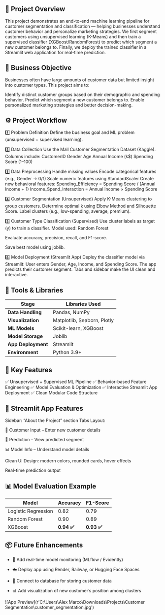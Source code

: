 ## 📘 Project Overview

This project demonstrates an end-to-end machine learning pipeline for customer segmentation and classification — helping businesses understand customer behavior and personalize marketing strategies.
We first segment customers using unsupervised learning (K-Means) and then train a supervised classifier (XGBoost/RandomForest) to predict which segment a new customer belongs to.
Finally, we deploy the trained classifier in a Streamlit web application for real-time prediction.

## 🧩 Business Objective
Businesses often have large amounts of customer data but limited insight into customer types.
This project aims to:

Identify distinct customer groups based on their demographic and spending behavior.
Predict which segment a new customer belongs to.
Enable personalized marketing strategies and better decision-making.

## ⚙️ Project Workflow

1️⃣ Problem Definition
Define the business goal and ML problem (unsupervised + supervised learning).

2️⃣ Data Collection
Use the Mall Customer Segmentation Dataset (Kaggle).
Columns include:
CustomerID
Gender
Age
Annual Income (k$)
Spending Score (1–100)

3️⃣ Data Preprocessing
Handle missing values
Encode categorical features (e.g., Gender → 0/1)
Scale numeric features using StandardScaler
Create new behavioral features:
Spending_Efficiency = Spending Score / (Annual Income + 1)
Income_Spend_Interaction = Annual Income × Spending Score

4️⃣ Customer Segmentation (Unsupervised)
Apply K-Means clustering to group customers.
Determine optimal k using Elbow Method and Silhouette Score.
Label clusters (e.g., low-spending, average, premium).

5️⃣ Customer Type Classification (Supervised)
Use cluster labels as target (y) to train a classifier.
Model used:
Random Forest


Evaluate accuracy, precision, recall, and F1-score.

Save best model using joblib.

6️⃣ Model Deployment (Streamlit App)
Deploy the classifier model via Streamlit:
User enters Gender, Age, Income, and Spending Score.
The app predicts their customer segment.
Tabs and sidebar make the UI clean and interactive.


## 🧰 Tools & Libraries
| Stage              | Libraries Used              |
| ------------------ | --------------------------- |
| **Data Handling**  | Pandas, NumPy               |
| **Visualization**  | Matplotlib, Seaborn, Plotly |
| **ML Models**      | Scikit-learn, XGBoost       |
| **Model Storage**  | Joblib                      |
| **App Deployment** | Streamlit                   |
| **Environment**    | Python 3.9+                 |


## 🧠 Key Features
✅ Unsupervised + Supervised ML Pipeline
✅ Behavior-based Feature Engineering
✅ Model Evaluation & Optimization
✅ Interactive Streamlit App Deployment
✅ Clean Modular Code Structure


## 🎨 Streamlit App Features

Sidebar: “About the Project” section
Tabs Layout:

🧍 Customer Input – Enter new customer details

🔮 Prediction – View predicted segment

📊 Model Info – Understand model details

Clean UI Design: modern colors, rounded cards, hover effects

Real-time prediction output

## 📊 Model Evaluation Example
| Model               | Accuracy   | F1-Score   |
| ------------------- | ---------- | ---------- |
| Logistic Regression | 0.82       | 0.79       |
| Random Forest       | 0.90       | 0.89       |
| XGBoost             | **0.94 ✅** | **0.93 ✅** |

## 📦 Future Enhancements

* 🔁 Add real-time model monitoring (MLflow / Evidently)

* ☁️ Deploy app using Render, Railway, or Hugging Face Spaces

* 💾 Connect to database for storing customer data

* 📊 Add visualization of new customer’s position among clusters

![App Preview](r'C:\Users\Alex Marco\Downloads\Projects\Customer Segmentation\customer_segmentation.jpg')


